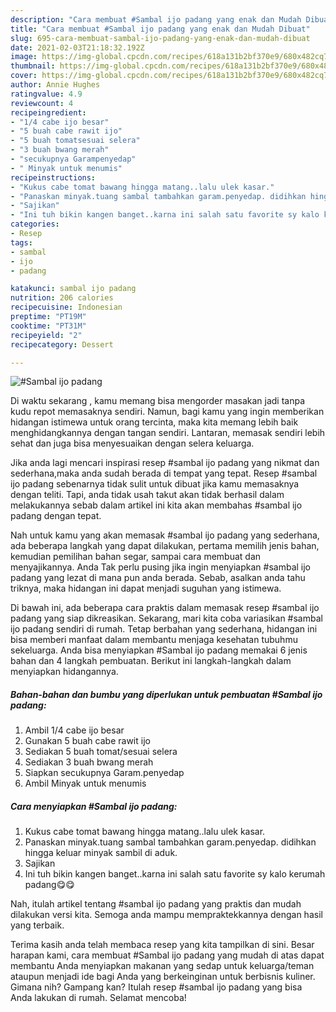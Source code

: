 ```yaml
---
description: "Cara membuat #Sambal ijo padang yang enak dan Mudah Dibuat"
title: "Cara membuat #Sambal ijo padang yang enak dan Mudah Dibuat"
slug: 695-cara-membuat-sambal-ijo-padang-yang-enak-dan-mudah-dibuat
date: 2021-02-03T21:18:32.192Z
image: https://img-global.cpcdn.com/recipes/618a131b2bf370e9/680x482cq70/sambal-ijo-padang-foto-resep-utama.jpg
thumbnail: https://img-global.cpcdn.com/recipes/618a131b2bf370e9/680x482cq70/sambal-ijo-padang-foto-resep-utama.jpg
cover: https://img-global.cpcdn.com/recipes/618a131b2bf370e9/680x482cq70/sambal-ijo-padang-foto-resep-utama.jpg
author: Annie Hughes
ratingvalue: 4.9
reviewcount: 4
recipeingredient:
- "1/4 cabe ijo besar"
- "5 buah cabe rawit ijo"
- "5 buah tomatsesuai selera"
- "3 buah bwang merah"
- "secukupnya Garampenyedap"
- " Minyak untuk menumis"
recipeinstructions:
- "Kukus cabe tomat bawang hingga matang..lalu ulek kasar."
- "Panaskan minyak.tuang sambal tambahkan garam.penyedap. didihkan hingga keluar minyak sambil di aduk."
- "Sajikan"
- "Ini tuh bikin kangen banget..karna ini salah satu favorite sy kalo kerumah padang😋😋"
categories:
- Resep
tags:
- sambal
- ijo
- padang

katakunci: sambal ijo padang 
nutrition: 206 calories
recipecuisine: Indonesian
preptime: "PT19M"
cooktime: "PT31M"
recipeyield: "2"
recipecategory: Dessert

---
```



![#Sambal ijo padang](https://img-global.cpcdn.com/recipes/618a131b2bf370e9/680x482cq70/sambal-ijo-padang-foto-resep-utama.jpg)

Di waktu  sekarang , kamu memang bisa mengorder masakan jadi tanpa kudu repot memasaknya sendiri. Namun, bagi kamu yang ingin memberikan hidangan istimewa untuk orang tercinta, maka kita memang lebih baik menghidangkannya dengan tangan sendiri. Lantaran, memasak sendiri lebih sehat dan juga bisa menyesuaikan dengan selera keluarga.

Jika anda lagi mencari inspirasi resep #sambal ijo padang yang nikmat dan sederhana,maka anda sudah berada di tempat yang tepat. Resep #sambal ijo padang  sebenarnya tidak sulit untuk dibuat jika kamu memasaknya dengan teliti. Tapi, anda tidak usah takut akan tidak berhasil dalam melakukannya 
sebab dalam artikel ini kita akan membahas #sambal ijo padang dengan tepat.  



Nah untuk kamu yang akan memasak #sambal ijo padang yang sederhana, ada beberapa langkah yang dapat dilakukan, pertama memilih jenis bahan, kemudian pemilihan bahan segar, sampai cara membuat dan menyajikannya. Anda Tak perlu pusing jika ingin menyiapkan #sambal ijo padang yang lezat di mana pun anda berada. Sebab, asalkan anda  tahu triknya, maka hidangan ini dapat menjadi suguhan yang istimewa.

Di bawah ini, ada beberapa cara praktis  dalam memasak resep #sambal ijo padang yang siap dikreasikan. Sekarang, mari kita coba variasikan #sambal ijo padang sendiri di rumah. Tetap berbahan yang sederhana, hidangan ini bisa memberi manfaat dalam membantu menjaga kesehatan tubuhmu sekeluarga. Anda bisa menyiapkan #Sambal ijo padang memakai 6 jenis bahan dan 4 langkah pembuatan. Berikut ini langkah-langkah dalam menyiapkan hidangannya.

<!--inarticleads1-->

##### Bahan-bahan dan bumbu yang diperlukan untuk pembuatan #Sambal ijo padang:

1. Ambil 1/4 cabe ijo besar
1. Gunakan 5 buah cabe rawit ijo
1. Sediakan 5 buah tomat/sesuai selera
1. Sediakan 3 buah bwang merah
1. Siapkan secukupnya Garam.penyedap
1. Ambil  Minyak untuk menumis




<!--inarticleads2-->

##### Cara menyiapkan #Sambal ijo padang:

1. Kukus cabe tomat bawang hingga matang..lalu ulek kasar.
1. Panaskan minyak.tuang sambal tambahkan garam.penyedap. didihkan hingga keluar minyak sambil di aduk.
1. Sajikan
1. Ini tuh bikin kangen banget..karna ini salah satu favorite sy kalo kerumah padang😋😋




Nah, itulah artikel tentang  #sambal ijo padang  yang praktis dan mudah dilakukan versi kita. Semoga anda mampu mempraktekkannya dengan hasil yang terbaik. 

Terima kasih anda telah membaca resep yang kita tampilkan di sini. Besar harapan kami, cara membuat  #Sambal ijo padang yang mudah di atas dapat membantu Anda menyiapkan makanan yang sedap untuk keluarga/teman ataupun menjadi ide bagi Anda yang berkeinginan untuk berbisnis kuliner. Gimana nih? Gampang kan? Itulah resep #sambal ijo padang yang bisa Anda lakukan di rumah. Selamat mencoba!


